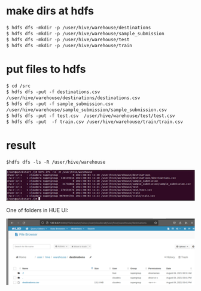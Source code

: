 # make dirs at hdfs
```
$ hdfs dfs -mkdir -p /user/hive/warehouse/destinations 
$ hdfs dfs -mkdir -p /user/hive/warehouse/sample_submission
$ hdfs dfs -mkdir -p /user/hive/warehouse/test
$ hdfs dfs -mkdir -p /user/hive/warehouse/train
```


# put files to hdfs 
```
$ cd /src
$ hdfs dfs -put -f destinations.csv /user/hive/warehouse/destinations/destinations.csv 
$ hdfs dfs -put -f sample_submission.csv /user/hive/warehouse/sample_submission/sample_submission.csv 
$ hdfs dfs -put -f test.csv  /user/hive/warehouse/test/test.csv 
$ hdfs dfs -put  -f train.csv /user/hive/warehouse/train/train.csv
```
# result
```
$hdfs dfs -ls -R /user/hive/warehouse
```
![screen](./screenshots/ls_hdfs.png)

One of folders in HUE UI:

![screen](./screenshots/hue_file_browser.png)